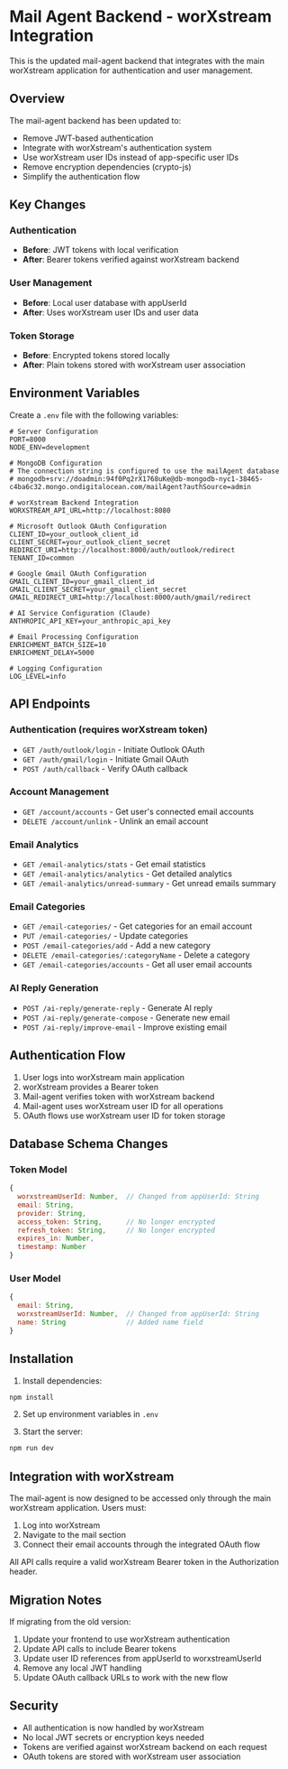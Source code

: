 # Mail Agent Backend - worXstream Integration

This is the updated mail-agent backend that integrates with the main worXstream application for authentication and user management.

## Overview

The mail-agent backend has been updated to:
- Remove JWT-based authentication
- Integrate with worXstream's authentication system
- Use worXstream user IDs instead of app-specific user IDs
- Remove encryption dependencies (crypto-js)
- Simplify the authentication flow

## Key Changes

### Authentication
- **Before**: JWT tokens with local verification
- **After**: Bearer tokens verified against worXstream backend

### User Management
- **Before**: Local user database with appUserId
- **After**: Uses worXstream user IDs and user data

### Token Storage
- **Before**: Encrypted tokens stored locally
- **After**: Plain tokens stored with worXstream user association

## Environment Variables

Create a `.env` file with the following variables:

```env
# Server Configuration
PORT=8000
NODE_ENV=development

# MongoDB Configuration
# The connection string is configured to use the mailAgent database
# mongodb+srv://doadmin:94f0Pq2rX1768uKe@db-mongodb-nyc1-38465-c4ba6c32.mongo.ondigitalocean.com/mailAgent?authSource=admin

# worXstream Backend Integration
WORXSTREAM_API_URL=http://localhost:8080

# Microsoft Outlook OAuth Configuration
CLIENT_ID=your_outlook_client_id
CLIENT_SECRET=your_outlook_client_secret
REDIRECT_URI=http://localhost:8000/auth/outlook/redirect
TENANT_ID=common

# Google Gmail OAuth Configuration
GMAIL_CLIENT_ID=your_gmail_client_id
GMAIL_CLIENT_SECRET=your_gmail_client_secret
GMAIL_REDIRECT_URI=http://localhost:8000/auth/gmail/redirect

# AI Service Configuration (Claude)
ANTHROPIC_API_KEY=your_anthropic_api_key

# Email Processing Configuration
ENRICHMENT_BATCH_SIZE=10
ENRICHMENT_DELAY=5000

# Logging Configuration
LOG_LEVEL=info
```

## API Endpoints

### Authentication (requires worXstream token)
- `GET /auth/outlook/login` - Initiate Outlook OAuth
- `GET /auth/gmail/login` - Initiate Gmail OAuth
- `POST /auth/callback` - Verify OAuth callback

### Account Management
- `GET /account/accounts` - Get user's connected email accounts
- `DELETE /account/unlink` - Unlink an email account

### Email Analytics
- `GET /email-analytics/stats` - Get email statistics
- `GET /email-analytics/analytics` - Get detailed analytics
- `GET /email-analytics/unread-summary` - Get unread emails summary

### Email Categories
- `GET /email-categories/` - Get categories for an email account
- `PUT /email-categories/` - Update categories
- `POST /email-categories/add` - Add a new category
- `DELETE /email-categories/:categoryName` - Delete a category
- `GET /email-categories/accounts` - Get all user email accounts

### AI Reply Generation
- `POST /ai-reply/generate-reply` - Generate AI reply
- `POST /ai-reply/generate-compose` - Generate new email
- `POST /ai-reply/improve-email` - Improve existing email

## Authentication Flow

1. User logs into worXstream main application
2. worXstream provides a Bearer token
3. Mail-agent verifies token with worXstream backend
4. Mail-agent uses worXstream user ID for all operations
5. OAuth flows use worXstream user ID for token storage

## Database Schema Changes

### Token Model
```javascript
{
  worxstreamUserId: Number,  // Changed from appUserId: String
  email: String,
  provider: String,
  access_token: String,      // No longer encrypted
  refresh_token: String,     // No longer encrypted
  expires_in: Number,
  timestamp: Number
}
```

### User Model
```javascript
{
  email: String,
  worxstreamUserId: Number,  // Changed from appUserId: String
  name: String               // Added name field
}
```

## Installation

1. Install dependencies:
```bash
npm install
```

2. Set up environment variables in `.env`

3. Start the server:
```bash
npm run dev
```

## Integration with worXstream

The mail-agent is now designed to be accessed only through the main worXstream application. Users must:

1. Log into worXstream
2. Navigate to the mail section
3. Connect their email accounts through the integrated OAuth flow

All API calls require a valid worXstream Bearer token in the Authorization header.

## Migration Notes

If migrating from the old version:

1. Update your frontend to use worXstream authentication
2. Update API calls to include Bearer tokens
3. Update user ID references from appUserId to worxstreamUserId
4. Remove any local JWT handling
5. Update OAuth callback URLs to work with the new flow

## Security

- All authentication is now handled by worXstream
- No local JWT secrets or encryption keys needed
- Tokens are verified against worXstream backend on each request
- OAuth tokens are stored with worXstream user association 